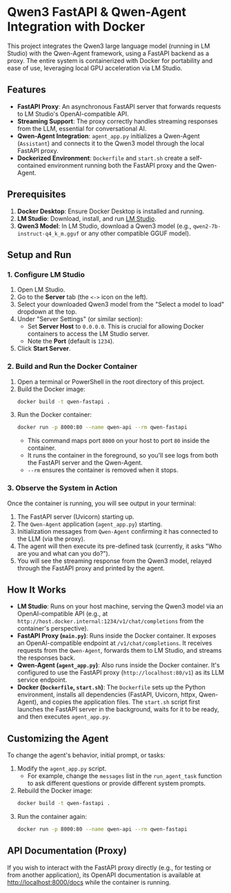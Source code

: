 # Qwen3 FastAPI & Qwen-Agent Integration with Docker

This project integrates the Qwen3 large language model (running in LM Studio) with the Qwen-Agent framework, using a FastAPI backend as a proxy. The entire system is containerized with Docker for portability and ease of use, leveraging local GPU acceleration via LM Studio.

## Features

-   **FastAPI Proxy**: An asynchronous FastAPI server that forwards requests to LM Studio's OpenAI-compatible API.
-   **Streaming Support**: The proxy correctly handles streaming responses from the LLM, essential for conversational AI.
-   **Qwen-Agent Integration**: `agent_app.py` initializes a Qwen-Agent (`Assistant`) and connects it to the Qwen3 model through the local FastAPI proxy.
-   **Dockerized Environment**: `Dockerfile` and `start.sh` create a self-contained environment running both the FastAPI proxy and the Qwen-Agent.

## Prerequisites

1.  **Docker Desktop**: Ensure Docker Desktop is installed and running.
2.  **LM Studio**: Download, install, and run [LM Studio](https://lmstudio.ai/).
3.  **Qwen3 Model**: In LM Studio, download a Qwen3 model (e.g., `qwen2-7b-instruct-q4_k_m.gguf` or any other compatible GGUF model).

## Setup and Run

### 1. Configure LM Studio

1.  Open LM Studio.
2.  Go to the **Server** tab (the `<->` icon on the left).
3.  Select your downloaded Qwen3 model from the "Select a model to load" dropdown at the top.
4.  Under "Server Settings" (or similar section):
    -   Set **Server Host** to `0.0.0.0`. This is crucial for allowing Docker containers to access the LM Studio server.
    -   Note the **Port** (default is `1234`).
5.  Click **Start Server**.

### 2. Build and Run the Docker Container

1.  Open a terminal or PowerShell in the root directory of this project.
2.  Build the Docker image:
    ```bash
    docker build -t qwen-fastapi .
    ```
3.  Run the Docker container:
    ```bash
    docker run -p 8000:80 --name qwen-api --rm qwen-fastapi
    ```
    -   This command maps port `8000` on your host to port `80` inside the container.
    -   It runs the container in the foreground, so you'll see logs from both the FastAPI server and the Qwen-Agent.
    -   `--rm` ensures the container is removed when it stops.

### 3. Observe the System in Action

Once the container is running, you will see output in your terminal:

1.  The FastAPI server (Uvicorn) starting up.
2.  The `Qwen-Agent` application (`agent_app.py`) starting.
3.  Initialization messages from `Qwen-Agent` confirming it has connected to the LLM (via the proxy).
4.  The agent will then execute its pre-defined task (currently, it asks "Who are you and what can you do?").
5.  You will see the streaming response from the Qwen3 model, relayed through the FastAPI proxy and printed by the agent.

## How It Works

-   **LM Studio**: Runs on your host machine, serving the Qwen3 model via an OpenAI-compatible API (e.g., at `http://host.docker.internal:1234/v1/chat/completions` from the container's perspective).
-   **FastAPI Proxy (`main.py`)**: Runs inside the Docker container. It exposes an OpenAI-compatible endpoint at `/v1/chat/completions`. It receives requests from the `Qwen-Agent`, forwards them to LM Studio, and streams the responses back.
-   **Qwen-Agent (`agent_app.py`)**: Also runs inside the Docker container. It's configured to use the FastAPI proxy (`http://localhost:80/v1`) as its LLM service endpoint.
-   **Docker (`Dockerfile`, `start.sh`)**: The `Dockerfile` sets up the Python environment, installs all dependencies (FastAPI, Uvicorn, httpx, Qwen-Agent), and copies the application files. The `start.sh` script first launches the FastAPI server in the background, waits for it to be ready, and then executes `agent_app.py`.

## Customizing the Agent

To change the agent's behavior, initial prompt, or tasks:

1.  Modify the `agent_app.py` script.
    -   For example, change the `messages` list in the `run_agent_task` function to ask different questions or provide different system prompts.
2.  Rebuild the Docker image:
    ```bash
    docker build -t qwen-fastapi .
    ```
3.  Run the container again:
    ```bash
    docker run -p 8000:80 --name qwen-api --rm qwen-fastapi
    ```

## API Documentation (Proxy)

If you wish to interact with the FastAPI proxy directly (e.g., for testing or from another application), its OpenAPI documentation is available at [http://localhost:8000/docs](http://localhost:8000/docs) while the container is running.
